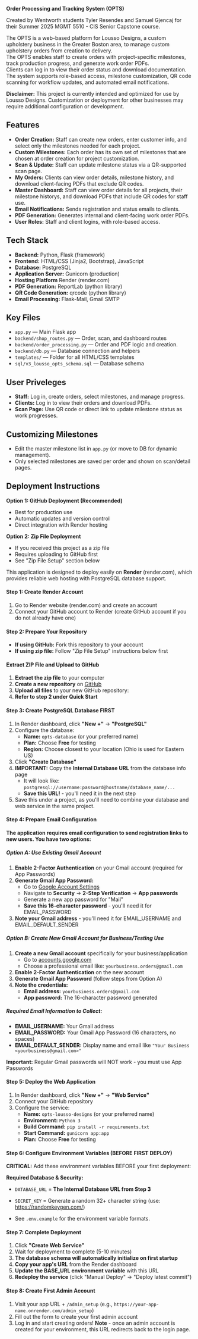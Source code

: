 **Order Processing and Tracking System (OPTS)**

Created by Wentworth students Tyler Resendes and Samuel Gjencaj for their Summer 2025 MGMT 5510 - CIS Senior Capstone course.

The OPTS is a web-based platform for Lousso Designs, a custom upholstery business in the Greater Boston area, to manage custom upholstery orders from creation to delivery.  
The OPTS enables staff to create orders with project-specific milestones, track production progress, and generate work order PDFs.  
Clients can log in to view their order status and download documentation.  
The system supports role-based access, milestone customization, QR code scanning for workflow updates, and automated email notifications.

**Disclaimer:** This project is currently intended and optimized for use by Lousso Designs. Customization or deployment for other businesses may require additional configuration or development. 

## Features

- **Order Creation:** Staff can create new orders, enter customer info, and select only the milestones needed for each project.
- **Custom Milestones:** Each order has its own set of milestones that are chosen at order creation for project customization.
- **Scan & Update:** Staff can update milestone status via a QR-supported scan page.
- **My Orders:** Clients can view order details, milestone history, and download client-facing PDFs that exclude QR codes.
- **Master Dashboard:** Staff can view order details for all projects, their milestone historys, and download PDFs that include QR codes for staff use.
- **Email Notifications:** Sends registration and status emails to clients.
- **PDF Generation:** Generates internal and client-facing work order PDFs.
- **User Roles:** Staff and client logins, with role-based access.

## Tech Stack

- **Backend:** Python, Flask (framework)
- **Frontend:** HTML/CSS (Jinja2, Bootstrap), JavaScript
- **Database:** PostgreSQL
- **Application Server:** Gunicorn (production)
- **Hosting Platform** Render (render.com)
- **PDF Generation:** ReportLab (python library)
- **QR Code Generation:** qrcode (python library)
- **Email Processing:** Flask-Mail, Gmail SMTP

## Key Files

- `app.py` — Main Flask app
- `backend/shop_routes.py` — Order, scan, and dashboard routes
- `backend/order_processing.py` — Order and PDF logic and creation.
- `backend/db.py` — Database connection and helpers
- `templates/` — Folder for all HTML/CSS templates
- `sql/v3_lousso_opts_schema.sql` — Database schema

## User Priveleges

- **Staff:** Log in, create orders, select milestones, and manage progress.
- **Clients:** Log in to view their orders and download PDFs.
- **Scan Page:** Use QR code or direct link to update milestone status as work progresses.

## Customizing Milestones

- Edit the master milestone list in `app.py` (or move to DB for dynamic management).
- Only selected milestones are saved per order and shown on scan/detail pages.

## Deployment Instructions


**Option 1: GitHub Deployment (Recommended)**
- Best for production use
- Automatic updates and version control
- Direct integration with Render hosting

**Option 2: Zip File Deployment**
- If you received this project as a zip file
- Requires uploading to GitHub first
- See "Zip File Setup" section below


This application is designed to deploy easily on **Render** (render.com), which provides reliable web hosting with PostgreSQL database support.

#### Step 1: Create Render Account
1. Go to Render website (render.com) and create an account
2. Connect your GitHub account to Render (create GitHub account if you do not already have one)

#### Step 2: Prepare Your Repository
- **If using GitHub:** Fork this repository to your account
- **If using zip file:** Follow "Zip File Setup" instructions below first

#### Extract ZIP File and Upload to GitHub
1. **Extract the zip file** to your computer
2. **Create a new repository** on [GitHub](https://github.com)
3. **Upload all files** to your new GitHub repository:
4. **Refer to step 2 under Quick Start**

#### Step 3: Create PostgreSQL Database FIRST
1. In Render dashboard, click **"New +"** → **"PostgreSQL"**
2. Configure the database:
   - **Name:** `opts-database` (or your preferred name)
   - **Plan:** Choose **Free** for testing
   - **Region:** Choose closest to your location (Ohio is used for Eastern US)
3. Click **"Create Database"**
4. **IMPORTANT:** Copy the **Internal Database URL** from the database info page
   - It will look like: `postgresql://username:password@hostname/database_name/...`
   - **Save this URL!** - you'll need it in the next step
5. Save this under a project, as you'll need to combine your database and web service in the same project.

#### Step 4: Prepare Email Configuration

**The application requires email configuration to send registration links to new users. You have two options:**

##### Option A: Use Existing Gmail Account
1. **Enable 2-Factor Authentication** on your Gmail account (required for App Passwords)
2. **Generate Gmail App Password:**
   - Go to [Google Account Settings](https://myaccount.google.com/)
   - Navigate to **Security** → **2-Step Verification** → **App passwords**
   - Generate a new app password for "Mail"
   - **Save this 16-character password** - you'll need it for EMAIL_PASSWORD
3. **Note your Gmail address** - you'll need it for EMAIL_USERNAME and EMAIL_DEFAULT_SENDER

##### Option B: Create New Gmail Account for Business/Testing Use
1. **Create a new Gmail account** specifically for your business/application
   - Go to [accounts.google.com](https://accounts.google.com/signup)
   - Choose a professional email like: `yourbusiness.orders@gmail.com`
2. **Enable 2-Factor Authentication** on the new account
3. **Generate Gmail App Password** (follow steps from Option A)
4. **Note the credentials:**
   - **Email address:** `yourbusiness.orders@gmail.com`
   - **App password:** The 16-character password generated

##### Required Email Information to Collect:
- **EMAIL_USERNAME:** Your Gmail address
- **EMAIL_PASSWORD:** Your Gmail App Password (16 characters, no spaces)
- **EMAIL_DEFAULT_SENDER:** Display name and email like `"Your Business <yourbusiness@gmail.com>"`

**Important:** Regular Gmail passwords will NOT work - you must use App Passwords

#### Step 5: Deploy the Web Application
1. In Render dashboard, click **"New +"** → **"Web Service"**
2. Connect your GitHub repository
3. Configure the service:
   - **Name:** `opts-lousso-designs` (or your preferred name)
   - **Environment:** `Python 3`
   - **Build Command:** `pip install -r requirements.txt`
   - **Start Command:** `gunicorn app:app`
   - **Plan:** Choose **Free** for testing

#### Step 6: Configure Environment Variables (BEFORE FIRST DEPLOY)
**CRITICAL:** Add these environment variables BEFORE your first deployment:

**Required Database & Security:**
- `DATABASE_URL` = **The Internal Database URL from Step 3**
- `SECRET_KEY` = Generate a random 32+ character string (use: https://randomkeygen.com/)

- See `.env.example` for the environment variable formats.

#### Step 7: Complete Deployment
1. Click **"Create Web Service"**
2. Wait for deployment to complete (5-10 minutes)
3. **The database schema will automatically initialize on first startup**
4. **Copy your app's URL** from the Render dashboard
5. **Update the BASE_URL environment variable** with this URL
6. **Redeploy the service** (click "Manual Deploy" → "Deploy latest commit")

#### Step 8: Create First Admin Account
1. Visit your app URL + `/admin_setup` (e.g., `https://your-app-name.onrender.com/admin_setup`)
2. Fill out the form to create your first admin account
3. Log in and start creating orders!
**Note** - once an admin account is created for your environment, this URL redirects back to the login page. 


